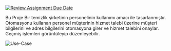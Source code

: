 [![Review Assignment Due Date](https://classroom.github.com/assets/deadline-readme-button-24ddc0f5d75046c5622901739e7c5dd533143b0c8e959d652212380cedb1ea36.svg)](https://classroom.github.com/a/QA5O9x4M)





Bu Proje Bir temizlik şirketinin personelinin kullanımı amacı ile tasarlanmıştır.
Otomasyonu kullanan personel müşterinin hizmet talebi üzerine müşteri bilgilerini ve adres bilgilerini otomasyona girer ve hizmet talebini onaylar.
Geçmiş işlemleri görüntüleyip düzenleyebilir.

![Use-Case](https://user-images.githubusercontent.com/53277396/235655635-3cb75ec0-0d82-4942-b2ad-44c366faf0b6.jpg)
